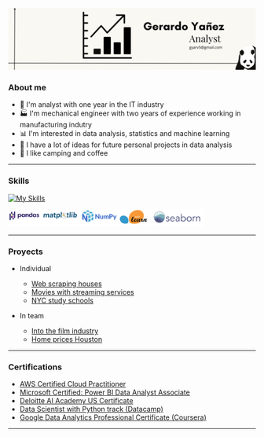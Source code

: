<p align="center">
    <img  src="https://github.com/GerYar/Certificates/blob/main/images/Linkedin.png">
</p>

### About me

- 🏦 I'm analyst with one year in the IT industry
- 🏭 I'm mechanical engineer with two years of experience working in manufacturing indutry
- 📊 I'm interested in data analysis, statistics and machine learning
- 🚀 I have a lot of ideas for future personal projects in data analysis
- 🌲 I like camping and coffee
----

### Skills
[![My Skills](https://skillicons.dev/icons?i=py,git,github,mysql&theme=light)](https://skillicons.dev)

<p align="left">
    <img width="400" src="https://github.com/GerYar/Certificates/blob/main/images/libraries.png">
</p>


----

### Proyects
- Individual
  * [Web scraping houses](https://github.com/GerYar/WebscrapingHousing)
  * [Movies with streaming services](https://github.com/GerYar/Netflix)
  * [NYC study schools](https://github.com/GerYar/NYC_schools/blob/main/practicar.ipynb)

- In team
  * [Into the film industry](https://github.com/GerYar/Killer-Pandas)
  * [Home prices Houston](https://github.com/GerYar/Group1Capstone)
----
### Certifications
- [AWS Certified Cloud Practitioner](https://github.com/GerYar/Certificates/blob/main/AWS/AWS%20Certified%20Cloud%20Practitioner%20certificate.pdf)
- [Microsoft Certified: Power BI Data Analyst Associate](https://github.com/GerYar/Certificates/blob/main/PowerBI/Certificate_Microsoft%20Learn.pdf)
- [Deloitte AI Academy US Certificate](https://github.com/GerYar/Certificates/blob/main/AI_Academy/merged_PDF.pdf)
- [Data Scientist with Python track (Datacamp)](https://github.com/GerYar/Certificates/blob/main/DataCamp/merged_PDF.pdf)
- [Google Data Analytics Professional Certificate (Coursera)](https://github.com/GerYar/Certificates/blob/main/Google/merged_PDF.pdf)
----

